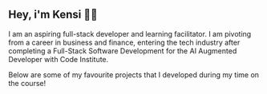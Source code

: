 ## Hey, i'm Kensi 👋🏼

I am an aspiring full-stack developer and learning facilitator. I am pivoting from a career in business and finance, entering the tech industry after completing a Full-Stack Software Development for the AI Augmented Developer with Code Institute.

Below are some of my favourite projects that I developed during my time on the course!
<!--
**kens-i/kens-i** is a ✨ _special_ ✨ repository because its `README.md` (this file) appears on your GitHub profile.

Here are some ideas to get you started:

- 🔭 I’m currently working on ...
- 🌱 I’m currently learning ...
- 👯 I’m looking to collaborate on ...
- 🤔 I’m looking for help with ...
- 💬 Ask me about ...
- 📫 How to reach me: ...
- 😄 Pronouns: ...
- ⚡ Fun fact: ...
-->
